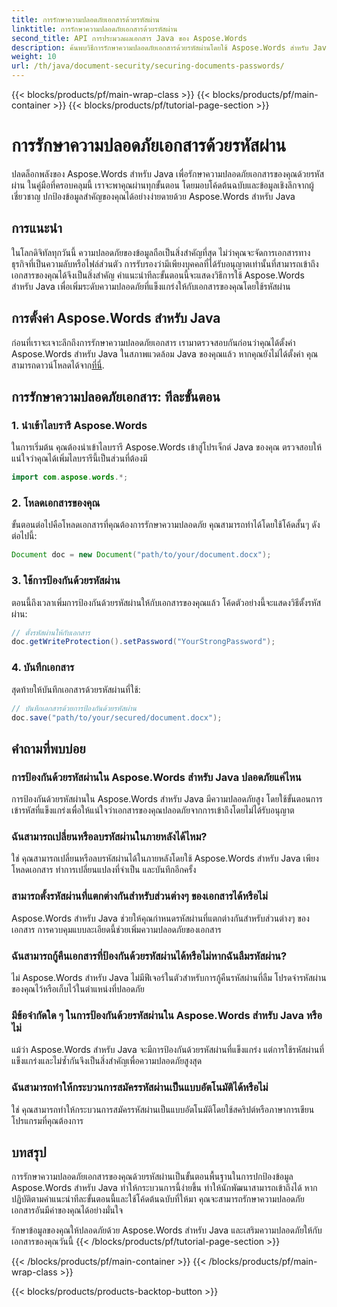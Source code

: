 ```yaml
---
title: การรักษาความปลอดภัยเอกสารด้วยรหัสผ่าน
linktitle: การรักษาความปลอดภัยเอกสารด้วยรหัสผ่าน
second_title: API การประมวลผลเอกสาร Java ของ Aspose.Words
description: ค้นพบวิธีการรักษาความปลอดภัยเอกสารด้วยรหัสผ่านโดยใช้ Aspose.Words สำหรับ Java คำแนะนำทีละขั้นตอนนี้ประกอบด้วยโค้ดต้นฉบับและคำแนะนำจากผู้เชี่ยวชาญ ปกป้องข้อมูลของคุณให้ปลอดภัย
weight: 10
url: /th/java/document-security/securing-documents-passwords/
---
```


{{< blocks/products/pf/main-wrap-class >}}
{{< blocks/products/pf/main-container >}}
{{< blocks/products/pf/tutorial-page-section >}}

# การรักษาความปลอดภัยเอกสารด้วยรหัสผ่าน


ปลดล็อกพลังของ Aspose.Words สำหรับ Java เพื่อรักษาความปลอดภัยเอกสารของคุณด้วยรหัสผ่าน ในคู่มือที่ครอบคลุมนี้ เราจะพาคุณผ่านทุกขั้นตอน โดยมอบโค้ดต้นฉบับและข้อมูลเชิงลึกจากผู้เชี่ยวชาญ ปกป้องข้อมูลสำคัญของคุณได้อย่างง่ายดายด้วย Aspose.Words สำหรับ Java


## การแนะนำ

ในโลกดิจิทัลทุกวันนี้ ความปลอดภัยของข้อมูลถือเป็นสิ่งสำคัญที่สุด ไม่ว่าคุณจะจัดการเอกสารทางธุรกิจที่เป็นความลับหรือไฟล์ส่วนตัว การรับรองว่ามีเพียงบุคคลที่ได้รับอนุญาตเท่านั้นที่สามารถเข้าถึงเอกสารของคุณได้จึงเป็นสิ่งสำคัญ คำแนะนำทีละขั้นตอนนี้จะแสดงวิธีการใช้ Aspose.Words สำหรับ Java เพื่อเพิ่มระดับความปลอดภัยที่แข็งแกร่งให้กับเอกสารของคุณโดยใช้รหัสผ่าน

## การตั้งค่า Aspose.Words สำหรับ Java

ก่อนที่เราจะเจาะลึกถึงการรักษาความปลอดภัยเอกสาร เรามาตรวจสอบกันก่อนว่าคุณได้ตั้งค่า Aspose.Words สำหรับ Java ในสภาพแวดล้อม Java ของคุณแล้ว หากคุณยังไม่ได้ตั้งค่า คุณสามารถดาวน์โหลดได้จาก[ที่นี่](https://releases.aspose.com/words/java/).

## การรักษาความปลอดภัยเอกสาร: ทีละขั้นตอน

### 1. นำเข้าไลบรารี Aspose.Words

ในการเริ่มต้น คุณต้องนำเข้าไลบรารี Aspose.Words เข้าสู่โปรเจ็กต์ Java ของคุณ ตรวจสอบให้แน่ใจว่าคุณได้เพิ่มไลบรารีนี้เป็นส่วนที่ต้องมี

```java
import com.aspose.words.*;
```

### 2. โหลดเอกสารของคุณ

ขั้นตอนต่อไปคือโหลดเอกสารที่คุณต้องการรักษาความปลอดภัย คุณสามารถทำได้โดยใช้โค้ดสั้นๆ ดังต่อไปนี้:

```java
Document doc = new Document("path/to/your/document.docx");
```

### 3. ใช้การป้องกันด้วยรหัสผ่าน

ตอนนี้ถึงเวลาเพิ่มการป้องกันด้วยรหัสผ่านให้กับเอกสารของคุณแล้ว โค้ดตัวอย่างนี้จะแสดงวิธีตั้งรหัสผ่าน:

```java
// ตั้งรหัสผ่านให้กับเอกสาร
doc.getWriteProtection().setPassword("YourStrongPassword");
```

### 4. บันทึกเอกสาร

สุดท้ายให้บันทึกเอกสารด้วยรหัสผ่านที่ใช้:

```java
// บันทึกเอกสารด้วยการป้องกันด้วยรหัสผ่าน
doc.save("path/to/your/secured/document.docx");
```

## คำถามที่พบบ่อย

### การป้องกันด้วยรหัสผ่านใน Aspose.Words สำหรับ Java ปลอดภัยแค่ไหน

การป้องกันด้วยรหัสผ่านใน Aspose.Words สำหรับ Java มีความปลอดภัยสูง โดยใช้ขั้นตอนการเข้ารหัสที่แข็งแกร่งเพื่อให้แน่ใจว่าเอกสารของคุณปลอดภัยจากการเข้าถึงโดยไม่ได้รับอนุญาต

### ฉันสามารถเปลี่ยนหรือลบรหัสผ่านในภายหลังได้ไหม?

ใช่ คุณสามารถเปลี่ยนหรือลบรหัสผ่านได้ในภายหลังโดยใช้ Aspose.Words สำหรับ Java เพียงโหลดเอกสาร ทำการเปลี่ยนแปลงที่จำเป็น และบันทึกอีกครั้ง

### สามารถตั้งรหัสผ่านที่แตกต่างกันสำหรับส่วนต่างๆ ของเอกสารได้หรือไม่

Aspose.Words สำหรับ Java ช่วยให้คุณกำหนดรหัสผ่านที่แตกต่างกันสำหรับส่วนต่างๆ ของเอกสาร การควบคุมแบบละเอียดนี้ช่วยเพิ่มความปลอดภัยของเอกสาร

### ฉันสามารถกู้คืนเอกสารที่ป้องกันด้วยรหัสผ่านได้หรือไม่หากฉันลืมรหัสผ่าน?

ไม่ Aspose.Words สำหรับ Java ไม่มีฟีเจอร์ในตัวสำหรับการกู้คืนรหัสผ่านที่ลืม โปรดจำรหัสผ่านของคุณไว้หรือเก็บไว้ในตำแหน่งที่ปลอดภัย

### มีข้อจำกัดใด ๆ ในการป้องกันด้วยรหัสผ่านใน Aspose.Words สำหรับ Java หรือไม่

แม้ว่า Aspose.Words สำหรับ Java จะมีการป้องกันด้วยรหัสผ่านที่แข็งแกร่ง แต่การใช้รหัสผ่านที่แข็งแกร่งและไม่ซ้ำกันจึงเป็นสิ่งสำคัญเพื่อความปลอดภัยสูงสุด

### ฉันสามารถทำให้กระบวนการสมัครรหัสผ่านเป็นแบบอัตโนมัติได้หรือไม่

ใช่ คุณสามารถทำให้กระบวนการสมัครรหัสผ่านเป็นแบบอัตโนมัติโดยใช้สคริปต์หรือภาษาการเขียนโปรแกรมที่คุณต้องการ

## บทสรุป

การรักษาความปลอดภัยเอกสารของคุณด้วยรหัสผ่านเป็นขั้นตอนพื้นฐานในการปกป้องข้อมูล Aspose.Words สำหรับ Java ทำให้กระบวนการนี้ง่ายขึ้น ทำให้นักพัฒนาสามารถเข้าถึงได้ หากปฏิบัติตามคำแนะนำทีละขั้นตอนนี้และใช้โค้ดต้นฉบับที่ให้มา คุณจะสามารถรักษาความปลอดภัยเอกสารอันมีค่าของคุณได้อย่างมั่นใจ

รักษาข้อมูลของคุณให้ปลอดภัยด้วย Aspose.Words สำหรับ Java และเสริมความปลอดภัยให้กับเอกสารของคุณวันนี้
{{< /blocks/products/pf/tutorial-page-section >}}

{{< /blocks/products/pf/main-container >}}
{{< /blocks/products/pf/main-wrap-class >}}

{{< blocks/products/products-backtop-button >}}

